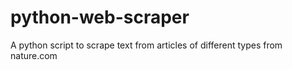 # python-web-scraper
 A python script to scrape text from articles of different types from nature.com
